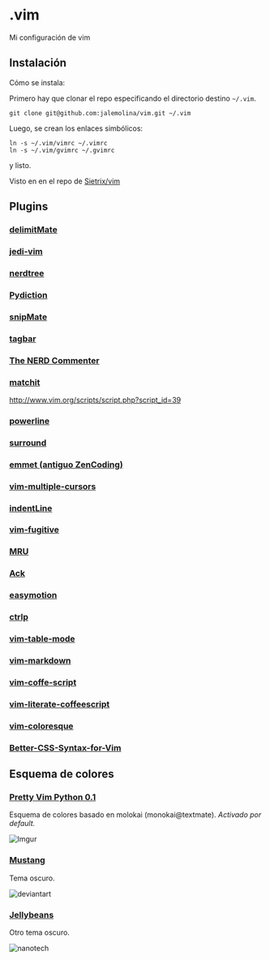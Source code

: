 .vim
====

Mi configuración de vim

Instalación
-----------

Cómo se instala:

Primero hay que clonar el repo especificando el directorio destino `~/.vim`.

`git clone git@github.com:jalemolina/vim.git ~/.vim`

Luego, se crean los enlaces simbólicos:

```
ln -s ~/.vim/vimrc ~/.vimrc
ln -s ~/.vim/gvimrc ~/.gvimrc
```

y listo.

Visto en en el repo de [Sietrix/vim](https://github.com/Sietrix/vim.git "Sietrix / vim")

Plugins
-------

### [ delimitMate ](http://github.com/Raimondi/delimitMate)

### [ jedi-vim ](http://github.com/davidhalter/jedi-vim)

### [ nerdtree ](http://github.com/scrooloose/nerdtree.git)

### [ Pydiction ](http://www.vim.org/scripts/script.php?script_id=850)

### [ snipMate ](http://github.com/msanders/snipmate.vim)

### [ tagbar ](http://majutsushi.github.com/tagbar)

### [ The NERD Commenter ](https://github.com/Lokaltog/vim-powerline)

### [ matchit ](http://github.com/tsaleh/vim-matchit)
http://www.vim.org/scripts/script.php?script_id=39

### [ powerline ](https://github.com/Lokaltog/vim-powerline)

### [ surround ](http://github.com/tpope/vim-surround)

### [ emmet (antiguo ZenCoding) ](http://mattn.github.com/emmet-vim)

### [ vim-multiple-cursors ](http://github.com/terryma/vim-multiple-cursors)

### [ indentLine ](http://github.com/Yggdroot/indentLine)

### [ vim-fugitive ](http://github.com/tpope/vim-fugitive)

### [ MRU ](http://github.com/yegappan/mru)

### [ Ack ](http://github.com/mileszs/ack.vim)

### [ easymotion ](http://github.com/Lokaltog/vim-easymotion)

### [ ctrlp ](http://github.com/kien/ctrlp.vim)

### [ vim-table-mode ](http://github.com/dhruvasagar/vim-table-mode)

### [vim-markdown](http://github.com/tpope/vim-markdown)

### [vim-coffe-script](http://github.com/kchmck/vim-coffee-script)

### [vim-literate-coffeescript](http://github.com/mintplant/vim-literate-coffeescript)

### [vim-coloresque](https://github.com/gorodinskiy/vim-coloresque)

### [Better-CSS-Syntax-for-Vim](https://github.com/ChrisYip/Better-CSS-Syntax-for-Vim)

Esquema de colores
------------------

### [Pretty Vim Python 0.1](https://github.com/pfdevilliers/Pretty-Vim-Python.git "pfdevilliers / Pretty-Vim-Python")
Esquema de colores basado en molokai (monokai@textmate).
*Activado por default.*

![Imgur](http://i.imgur.com/RQ9mt.png)

### [Mustang](http://www.vim.org/scripts/script.php?script_id=2758 "vim-mustang")
Tema oscuro.

![deviantart](http://fc03.deviantart.net/fs36/i/2008/269/1/d/Mustang_Vim_Colorscheme_by_hcalves.png)

### [Jellybeans](http://www.vim.org/scripts/script.php?script_id=2758 "jellybeans.vim")

Otro tema oscuro.

![nanotech](http://nanotech.nanotechcorp.net/downloads/jellybeans-preview.png)
